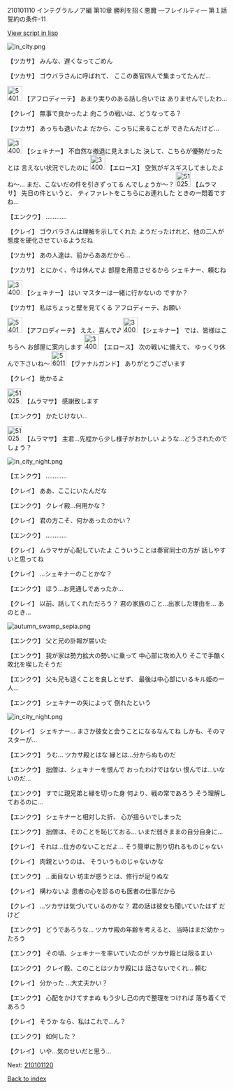 210101110 インテグラルノア編 第10章 勝利を招く悪魔 ―フレイルティ― 第１話 誓約の条件-11

[View script in lisp](../scripts/210101110.txt)

![in_city.png](../images/backgrounds/in_city.png)

【ツカサ】
みんな、遅くなってごめん

【ツカサ】
ゴウバラさんに呼ばれて、
ここの奏官四人で集まってたんだ…

<img src="../images/units/5401311.png" alt="5401311.png" height="34"/>
【アフロディーテ】
あまり実りのある話し合いでは
ありませんでしたわ…

【クレイ】
無事で良かったよ
向こうの戦いは、どうなってる？

【ツカサ】
あっちも退いたよ
だから、こっちに来ることが
できたんだけど…

<img src="../images/units/3400711.png" alt="3400711.png" height="34"/>
【シェキナー】
不自然な撤退に見えました
決して、こちらが優勢だったとは
言えない状況でしたのに

<img src="../images/units/3400411.png" alt="3400411.png" height="34"/>
【エロース】
空気がギスギスしてましたよね～…
まだ、こないだの件を引きずってる
んでしょうか～？

<img src="../images/units/5102511.png" alt="5102511.png" height="34"/>
【ムラマサ】
先日の件というと、
ティファレトをこちらにお連れした
ときの一悶着ですね…

【エンクウ】
…………

【クレイ】
ゴウバラさんは理解を示してくれた
ようだったけれど、他の二人が
態度を硬化させているようだね

【ツカサ】
あの人達は、前からああだから…

【ツカサ】
とにかく、今は休んでよ
部屋を用意させるから
シェキナー、頼むね

<img src="../images/units/3400711.png" alt="3400711.png" height="34"/>
【シェキナー】
はい
マスターは一緒に行かないの
ですか？

【ツカサ】
私はちょっと壁を見てくる
アフロディーテ、お願い

<img src="../images/units/5401311.png" alt="5401311.png" height="34"/>
【アフロディーテ】
ええ、喜んで♪

<img src="../images/units/3400711.png" alt="3400711.png" height="34"/>
【シェキナー】
では、皆様はこちらへ
お部屋に案内します

<img src="../images/units/3400411.png" alt="3400411.png" height="34"/>
【エロース】
次の戦いに備えて、
ゆっくり休んで下さいね～

<img src="../images/units/5601111.png" alt="5601111.png" height="34"/>
【ヴァナルガンド】
ありがとうございます

【クレイ】
助かるよ

<img src="../images/units/5102511.png" alt="5102511.png" height="34"/>
【ムラマサ】
感謝致します

【エンクウ】
かたじけない…

<img src="../images/units/5102511.png" alt="5102511.png" height="34"/>
【ムラマサ】
主君…先程から少し様子がおかしい
ような…どうされたのでしょう？

![in_city_night.png](../images/backgrounds/in_city_night.png)

【エンクウ】
…………

【クレイ】
ああ、ここにいたんだな

【エンクウ】
クレイ殿…何用かな？

【クレイ】
君の方こそ、何かあったのかい？

【エンクウ】
…………

【クレイ】
ムラマサが心配していたよ
こういうことは奏官同士の方が
話しやすいと思ってね

【クレイ】
…シェキナーのことかな？

【エンクウ】
ほう…お見通しであったか…

【クレイ】
以前、話してくれただろう？
君の家族のこと…出家した理由を…
あのとき…

![autumn_swamp_sepia.png](../images/backgrounds/autumn_swamp_sepia.png)

【エンクウ】
父と兄の訃報が届いた

【エンクウ】
我が家は勢力拡大の勢いに乗って
中心部に攻め入り
そこで手酷く敗北を喫したそうだ

【エンクウ】
父も兄も退くことを良しとせず、
最後は中心部にいるキル姫の一人…

【エンクウ】
シェキナーの矢によって
倒れたという

![in_city_night.png](../images/backgrounds/in_city_night.png)

【クレイ】
シェキナー…
まさか彼女と会うことになるなんてね
しかも、そのマスターが…

【エンクウ】
うむ…
ツカサ殿とはな
縁とは…分からぬものだ

【エンクウ】
拙僧は、シェキナーを恨んで
おったわけではない
恨んでは…いないのだ…

【エンクウ】
すでに親兄弟と縁を切った身
何より、戦の常であろう
そう理解しておるのに…

【エンクウ】
シェキナーと相対した折、
心が揺らいでしまった

【エンクウ】
拙僧は、そのことを恥じておる…
いまだ弱きままの自分自身に…

【クレイ】
それは…仕方のないことだよ…
そう簡単に割り切れるものじゃない

【クレイ】
肉親というのは、
そういうものじゃないかな

【エンクウ】
…面目ない
坊主が惑うとは、修行が足りぬな

【クレイ】
構わないよ
患者の心を診るのも医者の仕事だから

【クレイ】
…ツカサは気づいているのかな？
君の話は彼女も聞いていたはず
だけど

【エンクウ】
どうであろうな…
ツカサ殿の年齢を考えると、
当時はまだ幼かったろう

【エンクウ】
その頃、シェキナーを率いていたのが
ツカサ殿とは限るまい

【エンクウ】
クレイ殿、このことはツカサ殿には
話さないでくれ…
頼む

【クレイ】
分かった
…大丈夫かい？

【エンクウ】
心配をかけてすまぬ
もう少し己の内で整理をつければ
落ち着くであろう

【クレイ】
そうか
なら、私はこれで…ん？

【エンクウ】
如何した？

【クレイ】
いや…気のせいだと思う…

Next: [210101120](210101120.md)

[Back to index](index.md)
